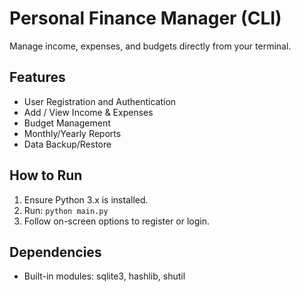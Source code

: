 # Personal Finance Manager (CLI)
Manage income, expenses, and budgets directly from your terminal.

## Features
- User Registration and Authentication
- Add / View Income & Expenses
- Budget Management
- Monthly/Yearly Reports
- Data Backup/Restore

## How to Run
1. Ensure Python 3.x is installed.
2. Run: `python main.py`
3. Follow on-screen options to register or login.

## Dependencies
- Built-in modules: sqlite3, hashlib, shutil

